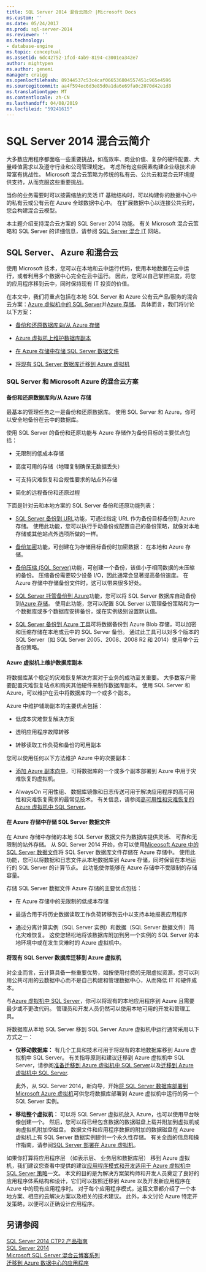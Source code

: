 ```yaml
---
title: SQL Server 2014 混合云简介 |Microsoft Docs
ms.custom: ''
ms.date: 05/24/2017
ms.prod: sql-server-2014
ms.reviewer: ''
ms.technology:
- database-engine
ms.topic: conceptual
ms.assetid: 6dc42752-1fcd-4ab9-8194-c3001ea342e7
author: mightypen
ms.author: genemi
manager: craigg
ms.openlocfilehash: 89344537c53c4caf066536804557451c965e4596
ms.sourcegitcommit: aa4f594ec6d3e85d0a1da6e69fa0c2070d42e1d8
ms.translationtype: MT
ms.contentlocale: zh-CN
ms.lasthandoff: 04/08/2019
ms.locfileid: "59241615"
---
```

# <a name="introduction-to-sql-server-2014-hybrid-cloud"></a>SQL Server 2014 混合云简介
 大多数应用程序都面临一些重要挑战，如高效率、商业价值、复杂的硬件配置、大量峰值需求以及遵守行业和公司管理规定。 考虑所有这些因素构建企业级技术非常富有挑战性。 Microsoft 混合云策略为传统的私有云、公共云和混合云环境提供支持，从而克服这些重要挑战。 
 
 当你的业务需要时可以按需缩放的灵活 IT 基础结构时，可以构建你的数据中心中的私有云或公有云在 Azure 全球数据中心中。 在扩展数据中心以连接公共云时，您会构建混合云模型。 
 
 本主题介绍支持混合云方案的 SQL Server 2014 功能。 有关 Microsoft 混合云策略和 SQL Server 的详细信息，请参阅 [SQL Server 混合 IT](https://www.microsoft.com/sqlserver/solutions-technologies/hybrid-It.aspx) 网站。 
 
## <a name="sql-server-azure-and-hybrid-cloud"></a>SQL Server、 Azure 和混合云 
 使用 Microsoft 技术，您可以在本地和云中运行代码，使用本地数据在云中运行，或者利用多个数据中心完全在云中运行。 因此，您可以自己掌控进度，将您的应用程序移到云中，同时保持现有 IT 投资的价值。 
 
 在本文中，我们将重点包括在本地 SQL Server 和 Azure 公有云产品/服务的混合云方案：[Azure 虚拟机中的 SQL Server](https://msdn.microsoft.com/library/azure/jj823132.aspx)并[Azure 存储](http://www.azure.com/documentation/services/storage/)。 具体而言，我们将讨论以下方案： 
 
-  [备份和还原数据库向/从 Azure 存储](../../2014/getting-started/introduction-to-sql-server-2014-hybrid-cloud.md#backup) 
 
-  [Azure 虚拟机上维护数据库副本](../../2014/getting-started/introduction-to-sql-server-2014-hybrid-cloud.md#replica) 
 
-  [在 Azure 存储中存储 SQL Server 数据文件](../../2014/getting-started/introduction-to-sql-server-2014-hybrid-cloud.md#store) 
 
-  [将现有 SQL Server 数据库迁移到 Azure 虚拟机](../../2014/getting-started/introduction-to-sql-server-2014-hybrid-cloud.md#migrate) 
 
### <a name="hybrid-cloud-scenarios-for-sql-server-and-microsoft-azure"></a>SQL Server 和 Microsoft Azure 的混合云方案 
 
#### <a name="backup"></a> 备份和还原数据库向/从 Azure 存储 
 最基本的管理任务之一是备份和还原数据库。 使用 SQL Server 和 Azure，你可以安全地备份在云中的数据库。 
 
 使用 SQL Server 的备份和还原功能与 Azure 存储作为备份目标的主要优点包括： 
 
-  无限制的低成本存储 
 
-  高度可用的存储（地理复制确保无数据丢失） 
 
-  可支持灾难恢复和合规性要求的站点外存储 
 
-  简化的远程备份和还原过程 
 
 下面是针对云和本地方案的 SQL Server 备份和还原功能列表： 
 
-  [SQL Server 备份到 URL](../relational-databases/backup-restore/sql-server-backup-to-url.md)功能，可通过指定 URL 作为备份目标备份到 Azure 存储。 使用此功能，您可以执行手动备份或配置自己的备份策略，就像对本地存储或其他站点外选项所做的一样。 
 
-  [备份加密](../relational-databases/backup-restore/backup-encryption.md)功能，可创建在为存储目标备份时加密数据： 在本地和 Azure 存储。 
 
-  [备份压缩 (SQL Server)](../relational-databases/backup-restore/backup-compression-sql-server.md)功能，可创建一个备份，该值小于相同数据的未压缩的备份。 压缩备份需要较少设备 I/O，因此通常会显著提高备份速度。 在 Azure 存储中存储备份文件时，这可以带来很多好处。 
 
-  [SQL Server 托管备份到 Azure](https://msdn.microsoft.com/library/dn606152(v=sql.120).aspx)功能，您可以将 SQL Server 数据库自动备份到[Azure 存储](http://www.azure.com/documentation/services/storage/)。 使用此功能，您可以配置 SQL Server 以管理备份策略和为一个数据库或多个数据库安排备份，或在实例级别设置默认值。 
 
-  [SQL Server 备份到 Azure 工具](https://www.microsoft.com/download/details.aspx?id=40740)可将数据备份到 Azure Blob 存储，可以加密和压缩存储在本地或云中的 SQL Server 备份。 通过此工具可以对多个版本的 SQL Server（如 SQL Server 2005、2008、2008 R2 和 2014）使用单个云备份策略。 
 
#### <a name="replica"></a> Azure 虚拟机上维护数据库副本 
 将数据库某个稳定的灾难恢复解决方案对于业务的成功至关重要。 大多数客户需要配置灾难恢复站点和购买其他硬件来制作数据库副本。 使用 SQL Server 和 Azure，可以维护在云中将数据库的一个或多个副本。 
 
 Azure 中维护辅助副本的主要优点包括： 
 
-  低成本灾难恢复解决方案 
 
-  透明应用程序故障转移 
 
-  转移读取工作负荷和备份的可用副本 
 
 您可以使用任何以下方法维护 Azure 中的次要副本： 
 
-  [添加 Azure 副本向导](https://msdn.microsoft.com/library/dn463980\(v=sql.120\).aspx)，可将数据库的一个或多个副本部署到 Azure 中用于灾难恢复的虚拟机。 
 
-  AlwaysOn 可用性组、 数据库镜像和日志传送可用于解决应用程序的高可用性和灾难恢复需求的最常见技术。 有关信息，请参阅[高可用性和灾难恢复的 Azure 虚拟机中 SQL Server](https://msdn.microsoft.com/library/azure/jj870962.aspx)。 
 
#### <a name="store"></a> 在 Azure 存储中存储 SQL Server 数据文件 
 在 Azure 存储中存储的本地 SQL Server 数据文件为数据库提供灵活、 可靠和无限制的站外存储。 从 SQL Server 2014 开始，你可以使用[Miceosoft Azure 中的 SQL Server 数据文件](https://docs.microsoft.com/sql/relational-databases/databases/sql-server-data-files-in-microsoft-azure)将 SQL Server 数据库文件存储在 Azure 存储中。 使用此功能，您可以将数据和日志文件从本地数据库到 Azure 存储，同时保留在本地运行的 SQL Server 的计算节点。 此功能使你能够在 Azure 存储中不受限制的存储容量。 
 
 存储 SQL Server 数据文件 Azure 存储的主要优点包括： 
 
-  在 Azure 存储中的无限制的低成本存储 
 
-  最适合用于将历史数据读取工作负荷转移到云中以支持本地报表应用程序 
 
-  通过分离计算实例（SQL Server 实例）和数据（SQL Server 数据文件）简化灾难恢复。 这使您轻松地将该数据库附加到另一个实例的 SQL Server 的本地环境中或在发生灾难时的 Azure 虚拟机中。 
 
#### <a name="migrate"></a> 将现有 SQL Server 数据库迁移到 Azure 虚拟机 
 对企业而言，云计算具备一些重要优势，如按使用付费的无限虚拟资源，您可以利用公共可用的云数据中心而不是自己构建和管理数据中心，从而降低 IT 和硬件成本。 
 
 与[Azure 虚拟机中 SQL Server](https://msdn.microsoft.com/library/azure/jj823132.aspx)，你可以将现有的本地应用程序到 Azure 且需要最少或不更改代码。 管理员和开发人员仍然可以使用本地可用的开发和管理工具。 
 
 将数据库从本地 SQL Server 移到 SQL Server Azure 虚拟机中运行通常采用以下方式之一： 
 
-  **仅移动数据库：** 有几个工具和技术可用于将现有的本地数据库移到 Azure 虚拟机中 SQL Server。 有关指导原则和建议迁移到 Azure 虚拟机中 SQL Server，请参阅[准备迁移到 Azure 虚拟机中 SQL Server](https://msdn.microsoft.com/library/dn133142.aspx)以及[迁移到 Azure 虚拟机中 SQL Server](https://msdn.microsoft.com/library/jj156165.aspx). 
 
   此外，从 SQL Server 2014，新向导，开始[将 SQL Server 数据库部署到 Microsoft Azure 虚拟机](../relational-databases/databases/deploy-a-sql-server-database-to-a-microsoft-azure-virtual-machine.md)可供您将数据库部署到 Azure 虚拟机中运行的另一个 SQL Server 实例。 
 
-  **移动整个虚拟机：** 可以将 SQL Server 虚拟机放入 Azure，也可以使用平台映像创建一个。 然后，您可以将已经包含数据的数据磁盘上载并附加到虚拟机或向虚拟机附加空磁盘。 数据文件和应用程序数据的附加的数据磁盘在 Azure 虚拟机上有 SQL Server 数据实例提供一个永久性存储。 有关全面的信息和操作指南，请参阅[SQL Server 部署在 Azure 虚拟机](https://msdn.microsoft.com/library/dn133141.aspx)。 
 
 如果你打算将应用程序层 （如表示层、 业务层和数据库层） 移到 Azure 虚拟机，我们建议您查看中提供的建议[应用程序模式和开发适用于 Azure 虚拟机中 SQL Server 策略](https://msdn.microsoft.com/library/dn574746.aspx)一文。 本文的目的是为解决方案架构师和开发人员奠定了良好的应用程序体系结构和设计，它们可以按照迁移到 Azure 以及开发新应用程序在 Azure 中的现有应用程序时。 对于每个应用程序模式，这篇文章都介绍了一个本地方案、相应的云解决方案以及相关的技术建议。 此外，本文讨论 Azure 特定开发策略，以便可以正确设计应用程序。 
 
## <a name="see-also"></a>另请参阅 
 [SQL Server 2014 CTP2 产品指南](https://www.microsoft.com/download/details.aspx?id=39269)  
 [SQL Server 2014](https://www.microsoft.com/sqlserver/sql-server-2014.aspx)  
 [Microsoft SQL Server 混合云博客系列](https://azure.microsoft.com/blog/microsoft-sql-server-hybrid-cloud-blog-series/)  
 [迁移到 Azure 数据中心的应用程序](https://azure.microsoft.com/blog/cloud-services-series-migrating-data-centric-applications-to-windows-azure/) 
 
 
